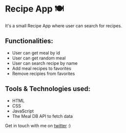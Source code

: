 # Recipe App 🍽

It's a small Recipe App where user can search for recipes.

## Functionalities: 
- User can get meal by id 
- User can get random meal
- User can search recipe by name
- Add meal recipes to favorites
- Remove recipies from favorites

## Tools & Technologies used:
- HTML
- CSS
- JavaScript
- The Meal DB API to fetch data

Get in touch with me on [twitter](https://twitter.com/ishratUmar18) :)
